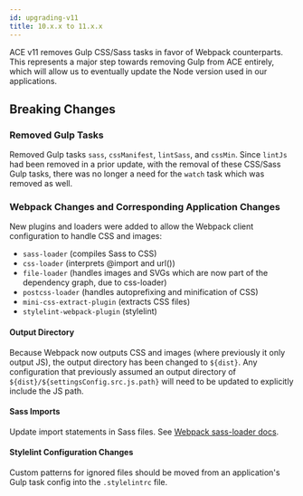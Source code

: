 ```yaml
---
id: upgrading-v11
title: 10.x.x to 11.x.x
---
```


ACE v11 removes Gulp CSS/Sass tasks in favor of Webpack counterparts. This represents a major step towards removing Gulp from ACE entirely, which will allow us to eventually update the Node version used in our applications.

## Breaking Changes
### Removed Gulp Tasks
Removed Gulp tasks `sass`, `cssManifest`, `lintSass`, and `cssMin`. Since `lintJs` had been removed in a prior update, with the removal of these CSS/Sass Gulp tasks, there was no longer a need for the `watch` task which was removed as well.

### Webpack Changes and Corresponding Application Changes
New plugins and loaders were added to allow the Webpack client configuration to handle CSS and images:
* `sass-loader` (compiles Sass to CSS)
* `css-loader` (interprets @import and url())
* `file-loader` (handles images and SVGs which are now part of the dependency graph, due to css-loader)
* `postcss-loader` (handles autoprefixing and minification of CSS)
* `mini-css-extract-plugin` (extracts CSS files)
* `stylelint-webpack-plugin` (stylelint)

#### Output Directory
Because Webpack now outputs CSS and images (where previously it only output JS), the output directory has been changed to `${dist}`. Any configuration that previously assumed an output directory of `${dist}/${settingsConfig.src.js.path}` will need to be updated to explicitly include the JS path.

#### Sass Imports 
Update import statements in Sass files. See [Webpack sass-loader docs](https://webpack.js.org/loaders/sass-loader/#resolving-import-at-rules).

#### Stylelint Configuration Changes
Custom patterns for ignored files should be moved from an application's Gulp task config into the `.stylelintrc` file. 
